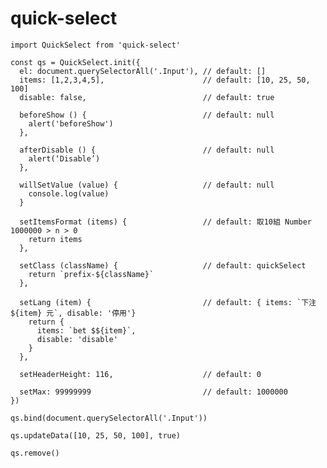 # quick-select
    import QuickSelect from 'quick-select'

    const qs = QuickSelect.init({
      el: document.querySelectorAll('.Input'), // default: []
      items: [1,2,3,4,5],                      // default: [10, 25, 50, 100]
      disable: false,                          // default: true

      beforeShow () {                          // default: null
        alert('beforeShow')
      },

      afterDisable () {                        // default: null
        alert(‘Disable’)
      },

      willSetValue (value) {                   // default: null
        console.log(value)
      }

      setItemsFormat (items) {                 // default: 取10組 Number 1000000 > n > 0
        return items
      },

      setClass (className) {                   // default: quickSelect
        return `prefix-${className}`
      },

      setLang (item) {                         // default: { items: `下注 ${item} 元`, disable: '停用'}
        return {
          items: `bet $${item}`,
          disable: 'disable'
        }
      },
      
      setHeaderHeight: 116,                    // default: 0

      setMax: 99999999                         // default: 1000000
    })

    qs.bind(document.querySelectorAll('.Input'))

    qs.updateData([10, 25, 50, 100], true)

    qs.remove()

